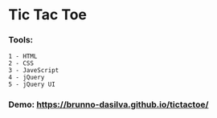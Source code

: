 # Tic Tac Toe

### Tools:

    1 - HTML
    2 - CSS
    3 - JaveScript
    4 - jQuery
    5 - jQuery UI

### Demo: https://brunno-dasilva.github.io/tictactoe/
